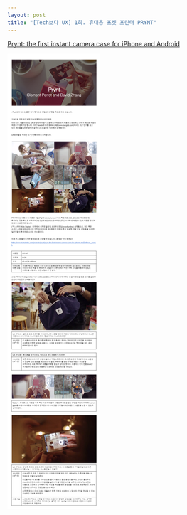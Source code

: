 ```yaml
---
layout: post
title: "[Tech보다 UX] 1회. 휴대용 포켓 프린터 PRYNT"
---
```


[Prynt: the first instant camera case for iPhone and Android](https://www.kickstarter.com/projects/prynt/prynt-the-first-instant-camera-case-for-iphone-and?ref=nav_search)

<img class="alignnone size-full wp-image-58" src="https://raw.githubusercontent.com/midaeng/articles/gh-pages/images/blog/techux_1st_prynt.png"/>  

